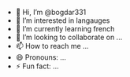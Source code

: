 - 👋 Hi, I’m @bogdar331
- 👀 I’m interested in langauges
- 🌱 I’m currently learning french
- 💞️ I’m looking to collaborate on ...
- 📫 How to reach me ...
- 😄 Pronouns: ...
- ⚡ Fun fact: ...

<!---
bogdar331/bogdar331 is a ✨ special ✨ repository because its `README.md` (this file) appears on your GitHub profile.
You can click the Preview link to take a look at your changes.
--->
